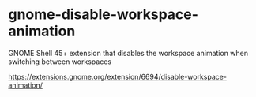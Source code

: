 # gnome-disable-workspace-animation

GNOME Shell 45+ extension that disables the workspace animation when switching between workspaces

https://extensions.gnome.org/extension/6694/disable-workspace-animation/
